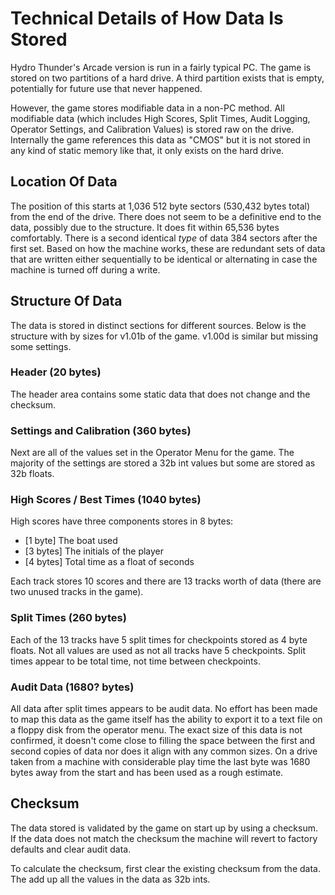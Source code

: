 # Technical Details of How Data Is Stored

Hydro Thunder's Arcade version is run in a fairly typical PC. The game is stored
on two partitions of a hard drive. A third partition exists that is empty, 
potentially for future use that never happened.

However, the game stores modifiable data in a non-PC method. All modifiable data
(which includes High Scores, Split Times, Audit Logging, Operator Settings, 
and Calibration Values) is stored raw on the drive. Internally the game
references this data as "CMOS" but it is not stored in any kind of static
memory like that, it only exists on the hard drive.

## Location Of Data

The position of this starts at 1,036 512 byte sectors (530,432 bytes total) from
the end of the drive. There does not seem to be a definitive end to the data, 
possibly due to the structure. It does fit within 65,536 bytes comfortably. 
There is a second identical *type* of data 384 sectors after the first set. 
Based on how the machine works, these are redundant sets of data that are
written either sequentially to be identical or alternating in case the machine 
is turned off during a write.

## Structure Of Data

The data is stored in distinct sections for different sources. Below is the 
structure with by sizes for v1.01b of the game. v1.00d is similar but missing
some settings.

### Header (20 bytes)

The header area contains some static data that does not change and the checksum.

### Settings and Calibration (360 bytes)

Next are all of the values set in the Operator Menu for the game. The majority
of the settings are stored a 32b int values but some are stored as 32b floats.

### High Scores / Best Times (1040 bytes)

High scores have three components stores in 8 bytes:
 - [1 byte] The boat used
 - [3 bytes] The initials of the player
 - [4 bytes] Total time as a float of seconds

Each track stores 10 scores and there are 13 tracks worth of data (there are two
unused tracks in the game).

### Split Times (260 bytes)

Each of the 13 tracks have 5 split times for checkpoints stored as 4 byte 
floats. Not all values are used as not all tracks have 5 checkpoints. Split
times appear to be total time, not time between checkpoints.

### Audit Data (1680? bytes)

All data after split times appears to be audit data. No effort has been made to
map this data as the game itself has the ability to export it to a text file on
a floppy disk from the operator menu. The exact size of this data is not 
confirmed, it doesn't come close to filling the space between the first and 
second copies of data nor does it align with any common sizes. On a drive taken 
from a machine with considerable play time the last byte was 1680 bytes away 
from the start and has been used as a rough estimate.


## Checksum

The data stored is validated by the game on start up by using a checksum. If
the data does not match the checksum the machine will revert to factory defaults
and clear audit data. 

To calculate the checksum, first clear the existing checksum from the data. The 
add up all the values in the data as 32b ints.





